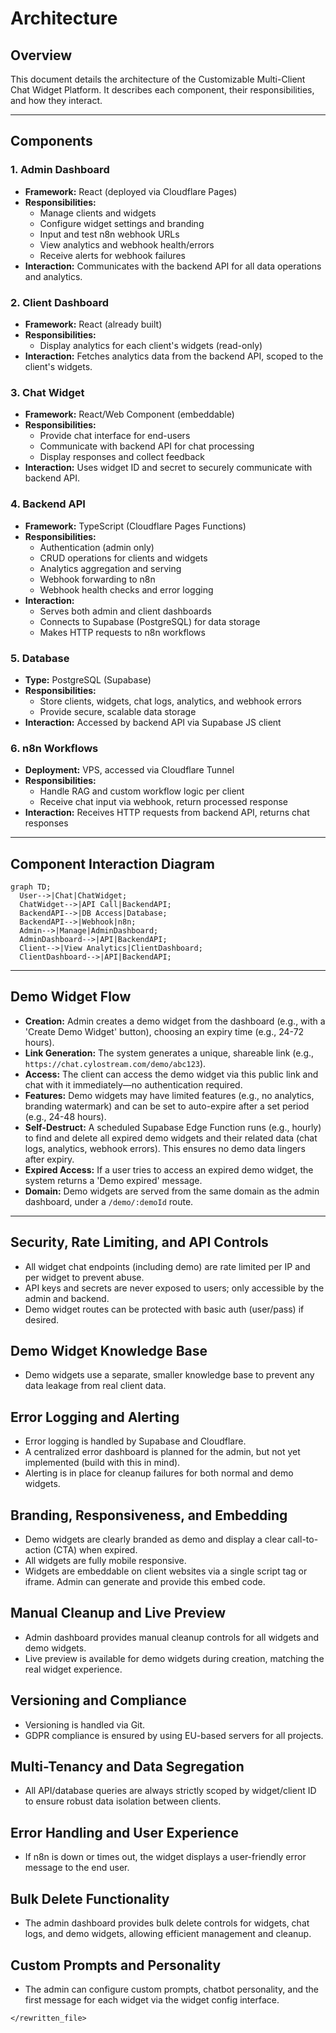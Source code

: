 # Architecture

## Overview
This document details the architecture of the Customizable Multi-Client Chat Widget Platform. It describes each component, their responsibilities, and how they interact.

---

## Components

### 1. Admin Dashboard
- **Framework:** React (deployed via Cloudflare Pages)
- **Responsibilities:**
  - Manage clients and widgets
  - Configure widget settings and branding
  - Input and test n8n webhook URLs
  - View analytics and webhook health/errors
  - Receive alerts for webhook failures
- **Interaction:** Communicates with the backend API for all data operations and analytics.

### 2. Client Dashboard
- **Framework:** React (already built)
- **Responsibilities:**
  - Display analytics for each client's widgets (read-only)
- **Interaction:** Fetches analytics data from the backend API, scoped to the client's widgets.

### 3. Chat Widget
- **Framework:** React/Web Component (embeddable)
- **Responsibilities:**
  - Provide chat interface for end-users
  - Communicate with backend API for chat processing
  - Display responses and collect feedback
- **Interaction:** Uses widget ID and secret to securely communicate with backend API.

### 4. Backend API
- **Framework:** TypeScript (Cloudflare Pages Functions)
- **Responsibilities:**
  - Authentication (admin only)
  - CRUD operations for clients and widgets
  - Analytics aggregation and serving
  - Webhook forwarding to n8n
  - Webhook health checks and error logging
- **Interaction:**
  - Serves both admin and client dashboards
  - Connects to Supabase (PostgreSQL) for data storage
  - Makes HTTP requests to n8n workflows

### 5. Database
- **Type:** PostgreSQL (Supabase)
- **Responsibilities:**
  - Store clients, widgets, chat logs, analytics, and webhook errors
  - Provide secure, scalable data storage
- **Interaction:** Accessed by backend API via Supabase JS client

### 6. n8n Workflows
- **Deployment:** VPS, accessed via Cloudflare Tunnel
- **Responsibilities:**
  - Handle RAG and custom workflow logic per client
  - Receive chat input via webhook, return processed response
- **Interaction:** Receives HTTP requests from backend API, returns chat responses

---

## Component Interaction Diagram

```mermaid
graph TD;
  User-->|Chat|ChatWidget;
  ChatWidget-->|API Call|BackendAPI;
  BackendAPI-->|DB Access|Database;
  BackendAPI-->|Webhook|n8n;
  Admin-->|Manage|AdminDashboard;
  AdminDashboard-->|API|BackendAPI;
  Client-->|View Analytics|ClientDashboard;
  ClientDashboard-->|API|BackendAPI;
``` 

---

## Demo Widget Flow

- **Creation:** Admin creates a demo widget from the dashboard (e.g., with a 'Create Demo Widget' button), choosing an expiry time (e.g., 24-72 hours).
- **Link Generation:** The system generates a unique, shareable link (e.g., `https://chat.cylostream.com/demo/abc123`).
- **Access:** The client can access the demo widget via this public link and chat with it immediately—no authentication required.
- **Features:** Demo widgets may have limited features (e.g., no analytics, branding watermark) and can be set to auto-expire after a set period (e.g., 24-48 hours).
- **Self-Destruct:** A scheduled Supabase Edge Function runs (e.g., hourly) to find and delete all expired demo widgets and their related data (chat logs, analytics, webhook errors). This ensures no demo data lingers after expiry.
- **Expired Access:** If a user tries to access an expired demo widget, the system returns a 'Demo expired' message.
- **Domain:** Demo widgets are served from the same domain as the admin dashboard, under a `/demo/:demoId` route.

---

## Security, Rate Limiting, and API Controls
- All widget chat endpoints (including demo) are rate limited per IP and per widget to prevent abuse.
- API keys and secrets are never exposed to users; only accessible by the admin and backend.
- Demo widget routes can be protected with basic auth (user/pass) if desired.

## Demo Widget Knowledge Base
- Demo widgets use a separate, smaller knowledge base to prevent any data leakage from real client data.

## Error Logging and Alerting
- Error logging is handled by Supabase and Cloudflare.
- A centralized error dashboard is planned for the admin, but not yet implemented (build with this in mind).
- Alerting is in place for cleanup failures for both normal and demo widgets.

## Branding, Responsiveness, and Embedding
- Demo widgets are clearly branded as demo and display a clear call-to-action (CTA) when expired.
- All widgets are fully mobile responsive.
- Widgets are embeddable on client websites via a single script tag or iframe. Admin can generate and provide this embed code.

## Manual Cleanup and Live Preview
- Admin dashboard provides manual cleanup controls for all widgets and demo widgets.
- Live preview is available for demo widgets during creation, matching the real widget experience.

## Versioning and Compliance
- Versioning is handled via Git.
- GDPR compliance is ensured by using EU-based servers for all projects.

## Multi-Tenancy and Data Segregation
- All API/database queries are always strictly scoped by widget/client ID to ensure robust data isolation between clients.

## Error Handling and User Experience
- If n8n is down or times out, the widget displays a user-friendly error message to the end user.

## Bulk Delete Functionality
- The admin dashboard provides bulk delete controls for widgets, chat logs, and demo widgets, allowing efficient management and cleanup.

## Custom Prompts and Personality
- The admin can configure custom prompts, chatbot personality, and the first message for each widget via the widget config interface.

``` 
</rewritten_file>